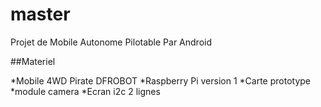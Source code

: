 # master

Projet de Mobile Autonome Pilotable Par Android 

##Materiel 

*Mobile 4WD Pirate DFROBOT
*Raspberry Pi version 1
*Carte prototype
*module camera
*Ecran i2c 2 lignes
